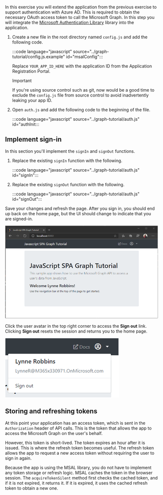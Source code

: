 <!-- markdownlint-disable MD002 MD041 -->

In this exercise you will extend the application from the previous exercise to support authentication with Azure AD. This is required to obtain the necessary OAuth access token to call the Microsoft Graph. In this step you will integrate the [Microsoft Authentication Library](https://github.com/AzureAD/microsoft-authentication-library-for-js) library into the application.

1. Create a new file in the root directory named `config.js` and add the following code.

    :::code language="javascript" source="../graph-tutorial/config.js.example" id="msalConfig":::

    Replace `YOUR_APP_ID_HERE` with the application ID from the Application Registration Portal.

    > [!IMPORTANT]
    > If you're using source control such as git, now would be a good time to exclude the `config.js` file from source control to avoid inadvertently leaking your app ID.

1. Open `auth.js` and add the following code to the beginning of the file.

    :::code language="javascript" source="../graph-tutorial/auth.js" id="authInit:::

## Implement sign-in

In this section you'll implement the `signIn` and `signOut` functions.

1. Replace the existing `signIn` function with the following.

    :::code language="javascript" source="../graph-tutorial/auth.js" id="signIn":::

1. Replace the existing `signOut` function with the following.

    :::code language="javascript" source="../graph-tutorial/auth.js" id="signOut":::

Save your changes and refresh the page. After you sign in, you should end up back on the home page, but the UI should change to indicate that you are signed-in.

![A screenshot of the home page after signing in](./images/user-signed-in.png)

Click the user avatar in the top right corner to access the **Sign out** link. Clicking **Sign out** resets the session and returns you to the home page.

![A screenshot of the dropdown menu with the Sign out link](./images/sign-out-button.png)

## Storing and refreshing tokens

At this point your application has an access token, which is sent in the `Authorization` header of API calls. This is the token that allows the app to access the Microsoft Graph on the user's behalf.

However, this token is short-lived. The token expires an hour after it is issued. This is where the refresh token becomes useful. The refresh token allows the app to request a new access token without requiring the user to sign in again.

Because the app is using the MSAL library, you do not have to implement any token storage or refresh logic. MSAL caches the token in the browser session. The `acquireTokenSilent` method first checks the cached token, and if it is not expired, it returns it. If it is expired, it uses the cached refresh token to obtain a new one.
